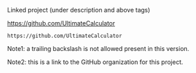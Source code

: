 Linked project (under description and above tags)

https://github.com/UltimateCalculator

```
https://github.com/UltimateCalculator
```

Note1: a trailing backslash is not allowed present in this version.

Note2: this is a link to the GitHub organization for this project.
